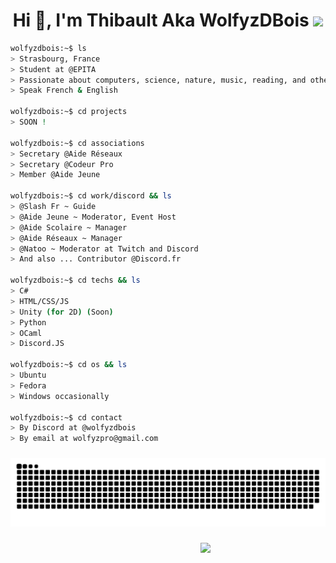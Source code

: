 <h1 align="center">Hi 👋, I'm Thibault Aka WolfyzDBois  <img src="https://media.giphy.com/media/mGcNjsfWAjY5AEZNw6/giphy.gif" width="50"> </h1>

```bash
wolfyzdbois:~$ ls
> Strasbourg, France
> Student at @EPITA
> Passionate about computers, science, nature, music, reading, and other passions...
> Speak French & English

wolfyzdbois:~$ cd projects
> SOON ! 

wolfyzdbois:~$ cd associations
> Secretary @Aide Réseaux
> Secretary @Codeur Pro
> Member @Aide Jeune

wolfyzdbois:~$ cd work/discord && ls
> @Slash Fr ~ Guide
> @Aide Jeune ~ Moderator, Event Host 
> @Aide Scolaire ~ Manager
> @Aide Réseaux ~ Manager
> @Natoo ~ Moderator at Twitch and Discord
> And also ... Contributor @Discord.fr

wolfyzdbois:~$ cd techs && ls
> C#
> HTML/CSS/JS
> Unity (for 2D) (Soon)
> Python
> OCaml
> Discord.JS

wolfyzdbois:~$ cd os && ls
> Ubuntu
> Fedora
> Windows occasionally

wolfyzdbois:~$ cd contact
> By Discord at @wolfyzdbois
> By email at wolfyzpro@gmail.com

```

###

<img src="https://raw.githubusercontent.com/WolfyzDev/WolfyzDev/output/snake.svg" alt="Snake animation" />

###

 <img align='right' src='https://user-images.githubusercontent.com/5713670/87202985-820dcb80-c2b6-11ea-9f56-7ec461c497c3.gif' width='200"'>

